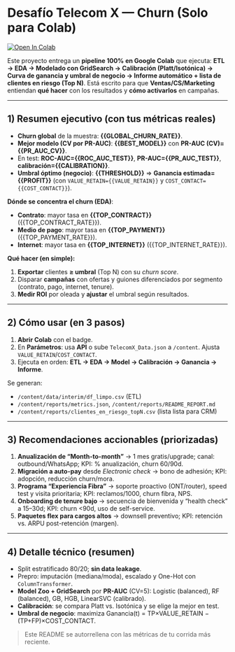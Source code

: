 # Desafío Telecom X — Churn (Solo para Colab)

[![Open In Colab](https://colab.research.google.com/assets/colab-badge.svg)](https://colab.research.google.com/github/flacoca1970/Desafio_2/blob/main/TelecomX_LATAM_colab.ipynb)


Este proyecto entrega un **pipeline 100% en Google Colab** que ejecuta: **ETL → EDA → Modelado con GridSearch → Calibración (Platt/Isotónica) → Curva de ganancia y umbral de negocio → Informe automático + lista de clientes en riesgo (Top N)**.
Está escrito para que **Ventas/CS/Marketing** entiendan **qué hacer** con los resultados y **cómo activarlos** en campañas.

---

## 1) Resumen ejecutivo (con tus métricas reales)

- **Churn global** de la muestra: **{{GLOBAL_CHURN_RATE}}**.
- **Mejor modelo (CV por PR-AUC)**: **{{BEST_MODEL}}** con **PR-AUC (CV)={{PR_AUC_CV}}**.
- En test: **ROC-AUC={{ROC_AUC_TEST}}**, **PR-AUC={{PR_AUC_TEST}}**, **calibración={{CALIBRATION}}**.
- **Umbral óptimo (negocio)**: **{{THRESHOLD}}** ⇒ **Ganancia estimada={{PROFIT}}** (con `VALUE_RETAIN={{VALUE_RETAIN}}` y `COST_CONTACT={{COST_CONTACT}}`).

**Dónde se concentra el churn (EDA)**:
- **Contrato**: mayor tasa en **{{TOP_CONTRACT}}** ({{TOP_CONTRACT_RATE}}).
- **Medio de pago**: mayor tasa en **{{TOP_PAYMENT}}** ({{TOP_PAYMENT_RATE}}).
- **Internet**: mayor tasa en **{{TOP_INTERNET}}** ({{TOP_INTERNET_RATE}}).

**Qué hacer (en simple):**
1. **Exportar** clientes **≥ umbral** (Top N) con su *churn score*.
2. Disparar **campañas** con ofertas y guiones diferenciados por segmento (contrato, pago, internet, tenure).
3. **Medir ROI** por oleada y **ajustar** el umbral según resultados.

---

## 2) Cómo usar (en 3 pasos)

1. **Abrir Colab** con el badge.
2. En **Parámetros**: usa **API** o sube `TelecomX_Data.json` a `/content`. Ajusta `VALUE_RETAIN`/`COST_CONTACT`.
3. Ejecuta en orden: **ETL → EDA → Model → Calibración → Ganancia → Informe**.

Se generan:
- `/content/data/interim/df_limpo.csv` (ETL)
- `/content/reports/metrics.json`, `/content/reports/README_REPORT.md`
- `/content/reports/clientes_en_riesgo_topN.csv` (lista lista para CRM)

---

## 3) Recomendaciones accionables (priorizadas)

1. **Anualización de “Month-to-month”** → 1 mes gratis/upgrade; canal: outbound/WhatsApp; KPI: % anualización, churn 60/90d.
2. **Migración a auto-pay** desde *Electronic check* → bono de adhesión; KPI: adopción, reducción churn/mora.
3. **Programa “Experiencia Fibra”** → soporte proactivo (ONT/router), speed test y visita prioritaria; KPI: reclamos/1000, churn fibra, NPS.
4. **Onboarding de tenure bajo** → secuencia de bienvenida y “health check” a 15–30d; KPI: churn <90d, uso de self-service.
5. **Paquetes flex para cargos altos** → downsell preventivo; KPI: retención vs. ARPU post-retención (margen).

---

## 4) Detalle técnico (resumen)

- Split estratificado 80/20; **sin data leakage**.
- Prepro: imputación (mediana/moda), escalado y One-Hot con `ColumnTransformer`.
- **Model Zoo + GridSearch** por **PR-AUC** (CV=5): Logistic (balanced), RF (balanced), GB, HGB, LinearSVC (calibrado).
- **Calibración**: se compara Platt vs. Isotónica y se elige la mejor en test.
- **Umbral de negocio**: maximiza Ganancia(t) = TP×VALUE_RETAIN − (TP+FP)×COST_CONTACT.

> Este README se autorrellena con las métricas de tu corrida más reciente.
